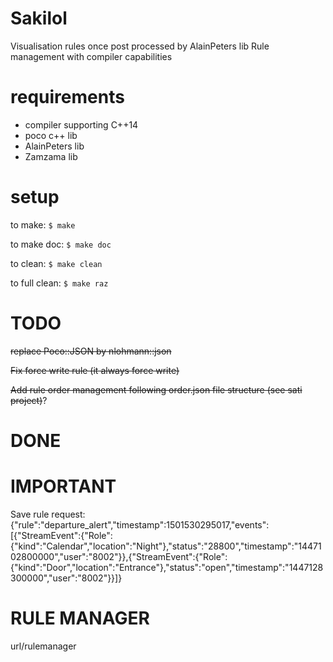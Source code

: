Sakilol
======

Visualisation rules once post processed by AlainPeters lib
Rule management with compiler capabilities

requirements
============

* compiler supporting C++14
* poco c++ lib
* AlainPeters lib
* Zamzama lib

setup
=====

to make:
 ```$ make```

to make doc:
 ```$ make doc```

to clean:
 ```$ make clean```

to full clean:
 ```$ make raz```

	
TODO
====

~~replace Poco::JSON by nlohmann::json~~

~~Fix force write rule (it always force write)~~

~~Add rule order management following order.json file structure (see sati project)~~?

DONE
====


IMPORTANT
=========
Save rule request:
{"rule":"departure_alert","timestamp":1501530295017,"events":[{"StreamEvent":{"Role":{"kind":"Calendar","location":"Night"},"status":"28800","timestamp":"1447102800000","user":"8002"}},{"StreamEvent":{"Role":{"kind":"Door","location":"Entrance"},"status":"open","timestamp":"1447128300000","user":"8002"}}]}

RULE MANAGER
============

url/rulemanager